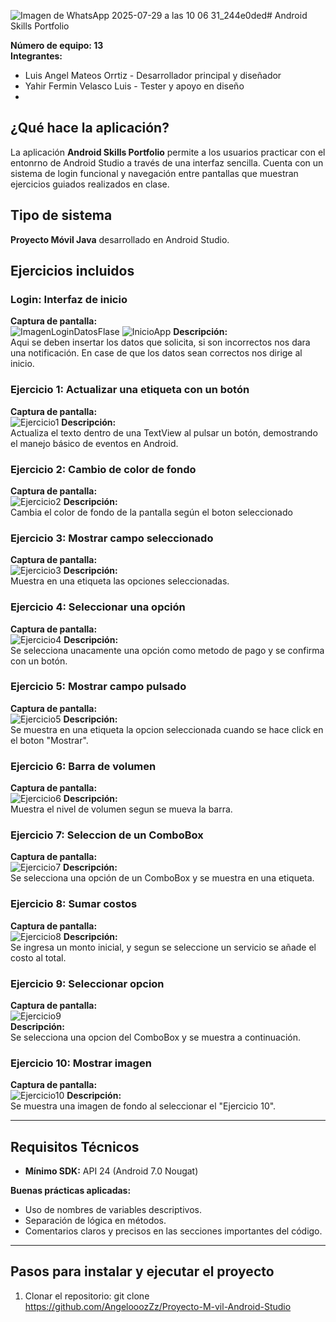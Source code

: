 ![Imagen de WhatsApp 2025-07-29 a las 10 06 31_244e0ded](https://github.com/user-attachments/assets/3a57bd1a-3823-40ae-8757-03b47eb2b7d5)# Android Skills Portfolio

**Número de equipo: 13**   
**Integrantes:**
- Luis Angel Mateos Orrtiz - Desarrollador principal y diseñador
- Yahir Fermin Velasco Luis - Tester y apoyo en diseño
- 
## ¿Qué hace la aplicación?

La aplicación **Android Skills Portfolio** permite a los usuarios practicar con el entonrno de Android Studio a través de una interfaz sencilla. Cuenta con un sistema de login funcional y navegación entre pantallas que muestran ejercicios guiados realizados en clase.
## Tipo de sistema

**Proyecto Móvil Java** desarrollado en Android Studio.


## Ejercicios incluidos

###  Login: Interfaz de inicio
**Captura de pantalla:**  
![ImagenLoginDatosFlase](https://github.com/user-attachments/assets/ccba1a80-fec8-43b7-bb0b-47706d89f292)
![InicioApp](https://github.com/user-attachments/assets/5a89a921-62eb-4753-9db8-af32d66d9873)
**Descripción:**  
Aqui se deben insertar los datos que solicita, si son incorrectos nos dara una notificación.
En case de que los datos sean correctos nos dirige al inicio.

###  Ejercicio 1: Actualizar una etiqueta con un botón
**Captura de pantalla:**  
![Ejercicio1](https://github.com/user-attachments/assets/22030797-80d1-4624-bd3b-7acc286ad2d6)
**Descripción:**  
Actualiza el texto dentro de una TextView al pulsar un botón, demostrando el manejo básico de eventos en Android.

###  Ejercicio 2: Cambio de color de fondo
**Captura de pantalla:**  
 ![Ejercicio2](https://github.com/user-attachments/assets/33ad9f05-ce0b-4975-b52c-a3bfa79717e3)
**Descripción:**  
Cambia el color de fondo de la pantalla según el boton seleccionado

###  Ejercicio 3:  Mostrar campo seleccionado 
**Captura de pantalla:**  
![Ejercicio3](https://github.com/user-attachments/assets/cfc61a0f-1fc0-4cc3-97be-0af06e57b5e5)
**Descripción:**  
Muestra en una etiqueta las opciones seleccionadas.

###  Ejercicio 4:  Seleccionar una opción 
**Captura de pantalla:**  
![Ejercicio4](https://github.com/user-attachments/assets/115b895e-b09b-40a7-a01f-84992ca1b9ca)
**Descripción:**  
Se selecciona unacamente una opción como metodo de pago y se confirma con un botón.

###  Ejercicio 5:  Mostrar campo pulsado 
**Captura de pantalla:**  
![Ejercicio5](https://github.com/user-attachments/assets/b7a4d7a5-c7bd-42c2-befe-532e3b208301)
**Descripción:**  
Se muestra en una etiqueta la opcion seleccionada cuando se hace click en el boton "Mostrar".

###  Ejercicio 6:  Barra de volumen 
**Captura de pantalla:**  
![Ejercicio6](https://github.com/user-attachments/assets/b8380dd8-b129-47a0-beaf-154d26c7cffa)
**Descripción:**  
Muestra el nivel de volumen segun se mueva la barra.

###  Ejercicio 7:  Seleccion de un ComboBox
**Captura de pantalla:**  
![Ejercicio7](https://github.com/user-attachments/assets/fb924cc0-4046-4626-9365-812fdb2902f8) 
**Descripción:**  
Se selecciona una opción de un ComboBox y se muestra en una etiqueta.

###  Ejercicio 8:  Sumar costos
**Captura de pantalla:**  
![Ejercicio8](https://github.com/user-attachments/assets/5ec9c1df-06d2-43c1-adfd-289332b1b09d)
**Descripción:**  
Se ingresa un monto inicial, y segun se seleccione un servicio se añade el costo al total.

###  Ejercicio 9:  Seleccionar opcion 
**Captura de pantalla:**  
![Ejercicio9](https://github.com/user-attachments/assets/2835d52e-a218-465c-adc0-e2b7caf24a10)  
**Descripción:**  
Se selecciona una opcion del ComboBox y se muestra a continuación. 

###  Ejercicio 10:  Mostrar imagen 
**Captura de pantalla:**  
![Ejercicio10](https://github.com/user-attachments/assets/f6dc5b4e-f1b8-4c0b-bebd-b25477b69fd8)
**Descripción:**  
Se muestra una imagen de fondo al seleccionar el "Ejercicio 10".

---

## Requisitos Técnicos

- **Mínimo SDK:** API 24 (Android 7.0 Nougat)



**Buenas prácticas aplicadas:**
- Uso de nombres de variables descriptivos.
- Separación de lógica en métodos.
- Comentarios claros y precisos en las secciones importantes del código.

---

## Pasos para instalar y ejecutar el proyecto

1. Clonar el repositorio:
   git clone https://github.com/AngelooozZz/Proyecto-M-vil-Android-Studio
